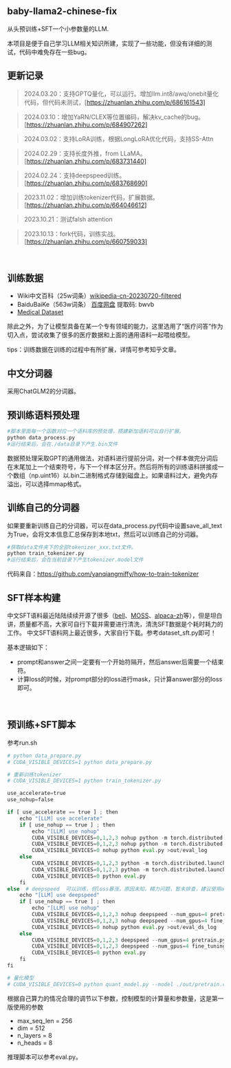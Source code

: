 ## baby-llama2-chinese-fix
从头预训练+SFT一个小参数量的LLM.

本项目是便于自己学习LLM相关知识所建，实现了一些功能，但没有详细的测试，代码中难免存在一些bug。



## 更新记录
>2024.03.20：支持GPTQ量化，可以运行。增加llm.int8/awq/onebit量化代码，但代码未测试，[https://zhuanlan.zhihu.com/p/686161543]

>2024.03.10：增加YaRN/CLEX等位置编码，解决kv_cache的bug。[https://zhuanlan.zhihu.com/p/684907262]

>2024.03.02：支持LoRA训练，根据LongLoRA优化代码，支持SS-Attn

>2024.02.29：支持长度外推，from LLaMA。 [https://zhuanlan.zhihu.com/p/683731440]

>2024.02.24：支持deepspeed训练。[https://zhuanlan.zhihu.com/p/683768690]

>2023.11.02：增加训练tokenizer代码，扩展数据。[https://zhuanlan.zhihu.com/p/664046612]

>2023.10.21：测试falsh attention

>2023.10.13：fork代码，训练实战。[https://zhuanlan.zhihu.com/p/660759033]

<br />



## 训练数据
- Wiki中文百科（25w词条）[wikipedia-cn-20230720-filtered](https://huggingface.co/datasets/pleisto/wikipedia-cn-20230720-filtered)
- BaiduBaiKe（563w词条）
[百度网盘](https://pan.baidu.com/s/1jIpCHnWLTNYabftavo3DVw?pwd=bwvb)
 提取码: bwvb
- [Medical Dataset](https://huggingface.co/datasets/shibing624/medical/tree/main)

除此之外，为了让模型具备在某一个专有领域的能力，这里选用了“医疗问答”作为切入点，尝试收集了很多的医疗数据和上面的通用语料一起喂给模型。

tips：训练数据在训练的过程中有所扩展，详情可参考知乎文章。

## 中文分词器

采用ChatGLM2的分词器。

## 预训练语料预处理
```python
#脚本里面每一个函数对应一个语料库的预处理，搭建新加语料可以自行扩展。
python data_process.py
#运行结束后，会在./data目录下产生.bin文件
```
数据预处理采取GPT的通用做法，对语料进行提前分词，对一个样本做完分词后在末尾加上一个结束符号，与下一个样本区分开。然后将所有的训练语料拼接成一个数组（np.uint16）以.bin二进制格式存储到磁盘上。如果语料过大，避免内存溢出，可以选择mmap格式。

## 训练自己的分词器
如果要重新训练自己的分词器，可以在data_process.py代码中设置save_all_text为True，会将文本信息汇总保存到本地txt，然后可以训练自己的分词器。
```python
#获取data文件夹下的全部tokenizer_xxx.txt文件。
python train_tokenizer.py
#运行结束后，会在当前目录下产生tokenizer.model文件
```

代码来自：https://github.com/yanqiangmiffy/how-to-train-tokenizer

## SFT样本构建
中文SFT语料最近陆陆续续开源了很多（[bell](https://huggingface.co/datasets/BelleGroup/train_1M_CN)、[MOSS](https://github.com/OpenLMLab/MOSS/tree/main/SFT_data)、[alpaca-zh](https://huggingface.co/datasets/shibing624/alpaca-zh)等），但是坦白讲，质量都不高，大家可自行下载并需要进行清洗，清洗SFT数据是个耗时耗力的工作。
中文SFT语料网上最近很多，大家自行下载。参考dataset_sft.py即可！

基本逻辑如下：
- prompt和answer之间一定要有一个开始符隔开，然后answer后需要一个结束符。
- 计算loss的时候，对prompt部分的loss进行mask，只计算answer部分的loss即可。

<br />

## 预训练+SFT脚本
参考run.sh

```python
# python data_prepare.py
# CUDA_VISIBLE_DEVICES=1 python data_prepare.py

# 重新训练tokenizer
# CUDA_VISIBLE_DEVICES=1 python train_tokenizer.py

use_accelerate=true
use_nohup=false

if [ use_accelerate == true ] ; then
    echo "[LLM] use accelerate"
    if [ use_nohup == true ] ; then
        echo "[LLM] use nohup"
        CUDA_VISIBLE_DEVICES=0,1,2,3 nohup python -m torch.distributed.launch --nproc_per_node=8 --use_env pretrain.py >out/pretrain_1_log
        CUDA_VISIBLE_DEVICES=0,1,2,3 nohup python -m torch.distributed.launch --nproc_per_node=8 --use_env fine_tuning.py >out/fine_tuning_log
        CUDA_VISIBLE_DEVICES=0 nohup python eval.py >out/eval_log
    else
        CUDA_VISIBLE_DEVICES=0,1,2,3 python -m torch.distributed.launch --nproc_per_node=4 --use_env pretrain.py
        CUDA_VISIBLE_DEVICES=0,1,2,3 python -m torch.distributed.launch --nproc_per_node=4 --use_env fine_tuning.py
        CUDA_VISIBLE_DEVICES=0 python eval.py
    fi
else  # deepspeed  可以训练，但loss暴涨，原因未知，精力问题，暂未排查，建议使用accelerator训练
    echo "[LLM] use deepspeed"
    if [ use_nohup == true ] ; then
        echo "[LLM] use nohup"
        CUDA_VISIBLE_DEVICES=0,1,2,3 nohup deepspeed --num_gpus=4 pretrain.py  --use_deepspeed True >out/pretrain_ds_log
        CUDA_VISIBLE_DEVICES=0,1,2,3 nohup deepspeed --num_gpus=4 fine_tuning.py  --use_deepspeed True >out/fine_tuning_ds_log
        CUDA_VISIBLE_DEVICES=0 nohup python eval.py >out/eval_ds_log
    else
        CUDA_VISIBLE_DEVICES=0,1,2,3 deepspeed --num_gpus=4 pretrain.py --use_deepspeed True
        CUDA_VISIBLE_DEVICES=0,1,2,3 deepspeed --num_gpus=4 fine_tuning.py --use_deepspeed True
        CUDA_VISIBLE_DEVICES=0 python eval.py
    fi
fi

# 量化模型
# CUDA_VISIBLE_DEVICES=0 python quant_model.py --model ./out/pretrain.ckpt --dataset wikitext2 --wbits 4

```


根据自己算力的情况合理的调节以下参数，控制模型的计算量和参数量，这是第一版使用的参数
- max_seq_len = 256
- dim = 512
- n_layers = 8
- n_heads = 8

推理脚本可以参考eval.py。
